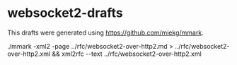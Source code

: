 # websocket2-drafts
This drafts were generated using https://github.com/miekg/mmark.  

./mmark -xml2 -page ../rfc/websocket2-over-http2.md > ../rfc/websocket2-over-http2.xml && xml2rfc --text ../rfc/websocket2-over-http2.xml
